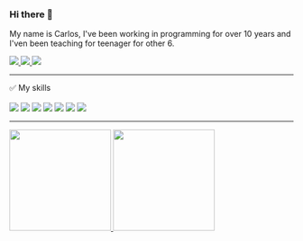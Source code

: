 ### Hi there 👋
My name is Carlos, I've been working in programming for over 10 years and I'ven been teaching for teenager for other 6.

<a href="mailto:carlos.oe.cc@gmail.com">
<img src="https://img.shields.io/badge/Gmail-D14836?style=for-the-badge&logo=gmail&logoColor=white"/>
</a>

<a href="https://www.linkedin.com/in/carlos-sousa-793b4526/">
<img src="https://img.shields.io/badge/LinkedIn-0077B5?style=for-the-badge&logo=linkedin&logoColor=white"/>
</a>

<a href="https://www.instagram.com/kcarw/">
<img src="https://img.shields.io/badge/Instagram-E4405F?style=for-the-badge&logo=instagram&logoColor=white" />
</a>

<hr />
✅ My skills <br /> <br />

<span>
<img src="https://img.shields.io/badge/JavaScript-323330?style=for-the-badge&logo=javascript&logoColor=F7DF1E" />
</span>
<span>
  <img src="https://img.shields.io/badge/TypeScript-007ACC?style=for-the-badge&logo=typescript&logoColor=white" />
</span>
<span>
  <img src="https://img.shields.io/badge/Python-14354C?style=for-the-badge&logo=python&logoColor=white" />
</span>
<span>
  <img src="https://img.shields.io/badge/Java-ED8B00?style=for-the-badge&logo=openjdk&logoColor=white" />
</span>
<span>
<img src="https://img.shields.io/badge/Django-092E20?style=for-the-badge&logo=django&logoColor=white" />  
</span>
<span>
<img src="https://img.shields.io/badge/Amazon_AWS-FF9900?style=for-the-badge&logo=amazonaws&logoColor=white" />  
</span>
<span>
<img src="https://img.shields.io/badge/Cloudflare-F38020?style=for-the-badge&logo=Cloudflare&logoColor=white" />  
</span>

<hr />
<div>
<a href="https://github.com/kcarww">
<img loading="lazy" height="180em" src="https://github-readme-stats.vercel.app/api/top-langs/?username=kcarww&layout=compact&langs_count=7&theme=dracula"/>
  <img loading="lazy" height="180em" src="https://github-readme-stats.vercel.app/api?username=kcarww&show_icons=true&theme=dracula&include_all_commits=true&count_private=true"/>

</div>


<!--
**kcarww/kcarww** is a ✨ _special_ ✨ repository because its `README.md` (this file) appears on your GitHub profile.

Here are some ideas to get you started:

- 🔭 I’m currently working on ...
- 🌱 I’m currently learning ...
- 👯 I’m looking to collaborate on ...
- 🤔 I’m looking for help with ...
- 💬 Ask me about ...
- 📫 How to reach me: ...
- 😄 Pronouns: ...
- ⚡ Fun fact: ...
-->
